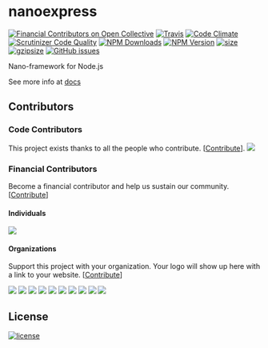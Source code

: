 # nanoexpress

[![Financial Contributors on Open Collective](https://opencollective.com/nanoexpress/all/badge.svg?label=financial+contributors)](https://opencollective.com/nanoexpress) [![Travis](https://img.shields.io/travis/nanoexpress/nanoexpress.svg)](http://github.com/nanoexpress/nanoexpress)
[![Code Climate](https://codeclimate.com/github/nanoexpress/nanoexpress/badges/gpa.svg)](https://codeclimate.com/github/nanoexpress/nanoexpress)
[![Scrutinizer Code Quality](https://scrutinizer-ci.com/g/nanoexpress/nanoexpress/badges/quality-score.png?b=master)](https://scrutinizer-ci.com/g/nanoexpress/nanoexpress/?branch=master)
[![NPM Downloads](https://img.shields.io/npm/dm/nanoexpress.svg)](https://npmjs.org/package/nanoexpress)
[![NPM Version](https://img.shields.io/npm/v/nanoexpress.svg)](https://npmjs.org/package/nanoexpress)
[![size](https://img.badgesize.io/https://unpkg.com/nanoexpress)](http://unpkg.com/nanoexpress)
[![gzipsize](https://img.badgesize.io/https://unpkg.com/nanoexpress?compression=gzip)](http://unpkg.com/nanoexpress)
[![GitHub issues](https://img.shields.io/github/issues/nanoexpress/nanoexpress.svg)](http://github.com/nanoexpress/nanoexpress/issues)

<!-- [![Coverage Status](https://coveralls.io/repos/github/nanoexpress/nanoexpress/badge.svg?branch=master)](https://coveralls.io/github/nanoexpress/nanoexpress?branch=master) -->

Nano-framework for Node.js

See more info at [docs](https://nanoexpress.js.org)

## Contributors

### Code Contributors

This project exists thanks to all the people who contribute. [[Contribute](CONTRIBUTING.md)].
<a href="https://github.com/nanoexpress/nanoexpress/graphs/contributors"><img src="https://opencollective.com/nanoexpress/contributors.svg?width=890&button=false" /></a>

### Financial Contributors

Become a financial contributor and help us sustain our community. [[Contribute](https://opencollective.com/nanoexpress/contribute)]

#### Individuals

<a href="https://opencollective.com/nanoexpress"><img src="https://opencollective.com/nanoexpress/individuals.svg?width=890"></a>

#### Organizations

Support this project with your organization. Your logo will show up here with a link to your website. [[Contribute](https://opencollective.com/nanoexpress/contribute)]

<a href="https://opencollective.com/nanoexpress/organization/0/website"><img src="https://opencollective.com/nanoexpress/organization/0/avatar.svg"></a>
<a href="https://opencollective.com/nanoexpress/organization/1/website"><img src="https://opencollective.com/nanoexpress/organization/1/avatar.svg"></a>
<a href="https://opencollective.com/nanoexpress/organization/2/website"><img src="https://opencollective.com/nanoexpress/organization/2/avatar.svg"></a>
<a href="https://opencollective.com/nanoexpress/organization/3/website"><img src="https://opencollective.com/nanoexpress/organization/3/avatar.svg"></a>
<a href="https://opencollective.com/nanoexpress/organization/4/website"><img src="https://opencollective.com/nanoexpress/organization/4/avatar.svg"></a>
<a href="https://opencollective.com/nanoexpress/organization/5/website"><img src="https://opencollective.com/nanoexpress/organization/5/avatar.svg"></a>
<a href="https://opencollective.com/nanoexpress/organization/6/website"><img src="https://opencollective.com/nanoexpress/organization/6/avatar.svg"></a>
<a href="https://opencollective.com/nanoexpress/organization/7/website"><img src="https://opencollective.com/nanoexpress/organization/7/avatar.svg"></a>
<a href="https://opencollective.com/nanoexpress/organization/8/website"><img src="https://opencollective.com/nanoexpress/organization/8/avatar.svg"></a>
<a href="https://opencollective.com/nanoexpress/organization/9/website"><img src="https://opencollective.com/nanoexpress/organization/9/avatar.svg"></a>

## License

[![license](https://img.shields.io/github/license/nanoexpress/nanoexpress.svg)](https://github.com/nanoexpress/nanoexpress/blob/master/LICENSE)
